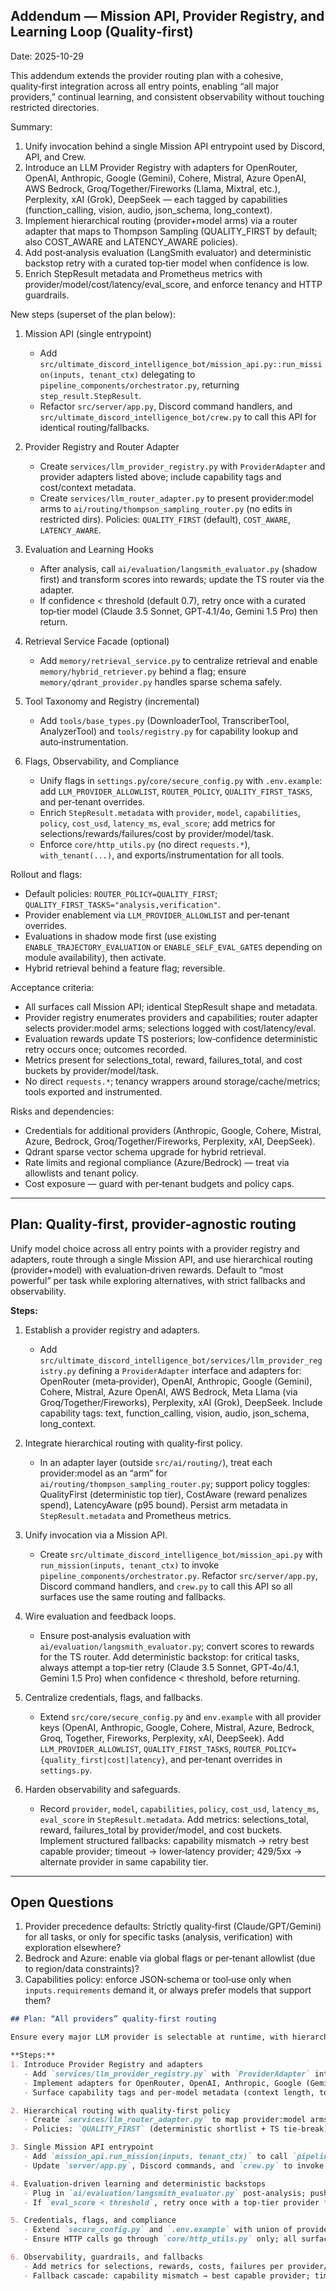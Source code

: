 ## Addendum — Mission API, Provider Registry, and Learning Loop (Quality‑first)

Date: 2025-10-29

This addendum extends the provider routing plan with a cohesive, quality‑first integration across all entry points, enabling “all major providers,” continual learning, and consistent observability without touching restricted directories.

Summary:

1. Unify invocation behind a single Mission API entrypoint used by Discord, API, and Crew.
1. Introduce an LLM Provider Registry with adapters for OpenRouter, OpenAI, Anthropic, Google (Gemini), Cohere, Mistral, Azure OpenAI, AWS Bedrock, Groq/Together/Fireworks (Llama, Mixtral, etc.), Perplexity, xAI (Grok), DeepSeek — each tagged by capabilities (function_calling, vision, audio, json_schema, long_context).
1. Implement hierarchical routing (provider+model arms) via a router adapter that maps to Thompson Sampling (QUALITY_FIRST by default; also COST_AWARE and LATENCY_AWARE policies).
1. Add post‑analysis evaluation (LangSmith evaluator) and deterministic backstop retry with a curated top‑tier model when confidence is low.
1. Enrich StepResult metadata and Prometheus metrics with provider/model/cost/latency/eval_score, and enforce tenancy and HTTP guardrails.

New steps (superset of the plan below):

1. Mission API (single entrypoint)
   - Add `src/ultimate_discord_intelligence_bot/mission_api.py::run_mission(inputs, tenant_ctx)` delegating to `pipeline_components/orchestrator.py`, returning `step_result.StepResult`.
   - Refactor `src/server/app.py`, Discord command handlers, and `src/ultimate_discord_intelligence_bot/crew.py` to call this API for identical routing/fallbacks.

1. Provider Registry and Router Adapter
   - Create `services/llm_provider_registry.py` with `ProviderAdapter` and provider adapters listed above; include capability tags and cost/context metadata.
   - Create `services/llm_router_adapter.py` to present provider:model arms to `ai/routing/thompson_sampling_router.py` (no edits in restricted dirs). Policies: `QUALITY_FIRST` (default), `COST_AWARE`, `LATENCY_AWARE`.

1. Evaluation and Learning Hooks
   - After analysis, call `ai/evaluation/langsmith_evaluator.py` (shadow first) and transform scores into rewards; update the TS router via the adapter.
   - If confidence < threshold (default 0.7), retry once with a curated top‑tier model (Claude 3.5 Sonnet, GPT‑4.1/4o, Gemini 1.5 Pro) then return.

1. Retrieval Service Facade (optional)
   - Add `memory/retrieval_service.py` to centralize retrieval and enable `memory/hybrid_retriever.py` behind a flag; ensure `memory/qdrant_provider.py` handles sparse schema safely.

1. Tool Taxonomy and Registry (incremental)
   - Add `tools/base_types.py` (DownloaderTool, TranscriberTool, AnalyzerTool) and `tools/registry.py` for capability lookup and auto‑instrumentation.

1. Flags, Observability, and Compliance
   - Unify flags in `settings.py`/`core/secure_config.py` with `.env.example`: add `LLM_PROVIDER_ALLOWLIST`, `ROUTER_POLICY`, `QUALITY_FIRST_TASKS`, and per‑tenant overrides.
   - Enrich `StepResult.metadata` with `provider`, `model`, `capabilities`, `policy`, `cost_usd`, `latency_ms`, `eval_score`; add metrics for selections/rewards/failures/cost by provider/model/task.
   - Enforce `core/http_utils.py` (no direct `requests.*`), `with_tenant(...)`, and exports/instrumentation for all tools.

Rollout and flags:

- Default policies: `ROUTER_POLICY=QUALITY_FIRST`; `QUALITY_FIRST_TASKS="analysis,verification"`.
- Provider enablement via `LLM_PROVIDER_ALLOWLIST` and per‑tenant overrides.
- Evaluations in shadow mode first (use existing `ENABLE_TRAJECTORY_EVALUATION` or `ENABLE_SELF_EVAL_GATES` depending on module availability), then activate.
- Hybrid retrieval behind a feature flag; reversible.

Acceptance criteria:

- All surfaces call Mission API; identical StepResult shape and metadata.
- Provider registry enumerates providers and capabilities; router adapter selects provider:model arms; selections logged with cost/latency/eval.
- Evaluation rewards update TS posteriors; low‑confidence deterministic retry occurs once; outcomes recorded.
- Metrics present for selections_total, reward, failures_total, and cost buckets by provider/model/task.
- No direct `requests.*`; tenancy wrappers around storage/cache/metrics; tools exported and instrumented.

Risks and dependencies:

- Credentials for additional providers (Anthropic, Google, Cohere, Mistral, Azure, Bedrock, Groq/Together/Fireworks, Perplexity, xAI, DeepSeek).
- Qdrant sparse vector schema upgrade for hybrid retrieval.
- Rate limits and regional compliance (Azure/Bedrock) — treat via allowlists and tenant policy.
- Cost exposure — guard with per‑tenant budgets and policy caps.

---

## Plan: Quality‑first, provider‑agnostic routing

Unify model choice across all entry points with a provider registry and adapters, route through a single Mission API, and use hierarchical routing (provider+model) with evaluation‑driven rewards. Default to “most powerful” per task while exploring alternatives, with strict fallbacks and observability.

**Steps:**

1. Establish a provider registry and adapters.
   - Add `src/ultimate_discord_intelligence_bot/services/llm_provider_registry.py` defining a `ProviderAdapter` interface and adapters for: OpenRouter (meta‑provider), OpenAI, Anthropic, Google (Gemini), Cohere, Mistral, Azure OpenAI, AWS Bedrock, Meta Llama (via Groq/Together/Fireworks), Perplexity, xAI (Grok), DeepSeek. Include capability tags: text, function_calling, vision, audio, json_schema, long_context.

2. Integrate hierarchical routing with quality‑first policy.
   - In an adapter layer (outside `src/ai/routing/`), treat each provider:model as an “arm” for `ai/routing/thompson_sampling_router.py`; support policy toggles: QualityFirst (deterministic top tier), CostAware (reward penalizes spend), LatencyAware (p95 bound). Persist arm metadata in `StepResult.metadata` and Prometheus metrics.

3. Unify invocation via a Mission API.
   - Create `src/ultimate_discord_intelligence_bot/mission_api.py` with `run_mission(inputs, tenant_ctx)` to invoke `pipeline_components/orchestrator.py`. Refactor `src/server/app.py`, Discord command handlers, and `crew.py` to call this API so all surfaces use the same routing and fallbacks.

4. Wire evaluation and feedback loops.
   - Ensure post‑analysis evaluation with `ai/evaluation/langsmith_evaluator.py`; convert scores to rewards for the TS router. Add deterministic backstop: for critical tasks, always attempt a top‑tier retry (Claude 3.5 Sonnet, GPT‑4o/4.1, Gemini 1.5 Pro) when confidence < threshold, before returning.

5. Centralize credentials, flags, and fallbacks.
   - Extend `src/core/secure_config.py` and `env.example` with all provider keys (OpenAI, Anthropic, Google, Cohere, Mistral, Azure, Bedrock, Groq, Together, Fireworks, Perplexity, xAI, DeepSeek). Add `LLM_PROVIDER_ALLOWLIST`, `QUALITY_FIRST_TASKS`, `ROUTER_POLICY={quality_first|cost|latency}`, and per‑tenant overrides in `settings.py`.

6. Harden observability and safeguards.
   - Record `provider`, `model`, `capabilities`, `policy`, `cost_usd`, `latency_ms`, `eval_score` in `StepResult.metadata`. Add metrics: selections_total, reward, failures_total by provider/model, and cost buckets. Implement structured fallbacks: capability mismatch → retry best capable provider; timeout → lower‑latency provider; 429/5xx → alternate provider in same capability tier.

---

## Open Questions

1. Provider precedence defaults: Strictly quality‑first (Claude/GPT/Gemini) for all tasks, or only for specific tasks (analysis, verification) with exploration elsewhere?
2. Bedrock and Azure: enable via global flags or per‑tenant allowlist (due to region/data constraints)?
3. Capabilities policy: enforce JSON‑schema or tool‑use only when `inputs.requirements` demand it, or always prefer models that support them?

```markdown
## Plan: “All providers” quality‑first routing

Ensure every major LLM provider is selectable at runtime, with hierarchical routing that prefers the highest‑quality model for the task, while learning from evaluations and backing off gracefully.

**Steps:**
1. Introduce Provider Registry and adapters
   - Add `services/llm_provider_registry.py` with `ProviderAdapter` interface (`name`, `models()`, `capabilities`, `complete()`, `stream()`, `cost_estimator`).
   - Implement adapters for OpenRouter, OpenAI, Anthropic, Google (Gemini), Cohere, Mistral, Azure OpenAI, AWS Bedrock, Meta Llama (Groq/Together/Fireworks), Perplexity, xAI, DeepSeek.
   - Surface capability tags and per‑model metadata (context length, tool‑use, vision, audio).

2. Hierarchical routing with quality‑first policy
   - Create `services/llm_router_adapter.py` to map provider:model arms to `ai/routing/thompson_sampling_router.py`.
   - Policies: `QUALITY_FIRST` (deterministic shortlist + TS tie‑break), `COST_AWARE`, `LATENCY_AWARE`; configured in `settings.py` and overridable per tenant/task.

3. Single Mission API entrypoint
   - Add `mission_api.run_mission(inputs, tenant_ctx)` to call `pipeline_components/orchestrator.py`.
   - Update `server/app.py`, Discord commands, and `crew.py` to invoke `mission_api` so all routes share the same provider choice, fallbacks, and telemetry.

4. Evaluation‑driven learning and deterministic backstops
   - Plug in `ai/evaluation/langsmith_evaluator.py` post‑analysis; push reward to TS router.
   - If `eval_score < threshold`, retry once with a top‑tier provider from a curated list; annotate `StepResult.metadata` with both attempts.

5. Credentials, flags, and compliance
   - Extend `secure_config.py` and `.env.example` with union of provider keys; add `LLM_PROVIDER_ALLOWLIST`, `ROUTER_POLICY`, `QUALITY_FIRST_TASKS`, and per‑tenant overrides.
   - Ensure HTTP calls go through `core/http_utils.py` only; all surfaces return `StepResult`.

6. Observability, guardrails, and fallbacks
   - Add metrics for selections, rewards, costs, failures per provider/model; enrich `StepResult.metadata`.
   - Fallback cascade: capability mismatch → best capable provider; timeout → low‑latency provider; 429/5xx → alternate in capability tier; cost cap hit → shift to cheaper tier.
```
